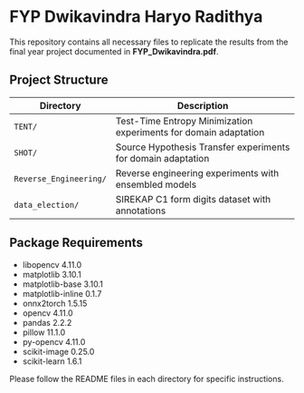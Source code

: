 # FYP Dwikavindra Haryo Radithya

This repository contains all necessary files to replicate the results from the final year project documented in **FYP_Dwikavindra.pdf**.

## Project Structure

| Directory              | Description                                                      |
| ---------------------- | ---------------------------------------------------------------- |
| `TENT/`                | Test-Time Entropy Minimization experiments for domain adaptation |
| `SHOT/`                | Source Hypothesis Transfer experiments for domain adaptation     |
| `Reverse_Engineering/` | Reverse engineering experiments with ensembled models            |
| `data_election/`       | SIREKAP C1 form digits dataset with annotations                  |

## Package Requirements

- libopencv 4.11.0
- matplotlib 3.10.1
- matplotlib-base 3.10.1
- matplotlib-inline 0.1.7
- onnx2torch 1.5.15
- opencv 4.11.0
- pandas 2.2.2
- pillow 11.1.0
- py-opencv 4.11.0
- scikit-image 0.25.0
- scikit-learn 1.6.1

Please follow the README files in each directory for specific instructions.
